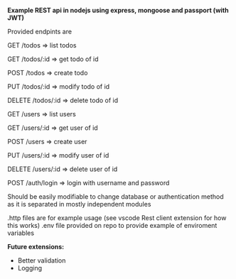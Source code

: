 **Example REST api in nodejs using express, mongoose and passport (with JWT)**

Provided endpints are

GET /todos => list todos

GET /todos/:id => get todo of id

POST /todos => create todo

PUT /todos/:id => modify todo of id

DELETE /todos/:id => delete todo of id

GET /users => list users

GET /users/:id => get user of id

POST /users => create user

PUT /users/:id => modify user of id

DELETE /users/:id => delete user of id

POST /auth/login => login with username and password

Should be easily modifiable to change database or authentication method as it is separated in mostly independent modules

.http files are for example usage (see vscode Rest client extension for how this works)
.env file provided on repo to provide example of enviroment variables

**Future extensions:**
- Better validation
- Logging
